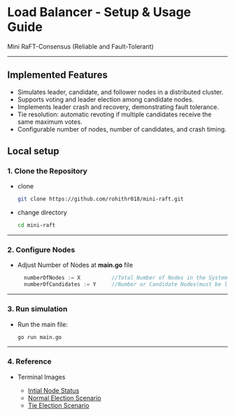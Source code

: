 # Load Balancer - Setup & Usage Guide

Mini RaFT-Consensus (Reliable and Fault-Tolerant)

---

## Implemented Features

- Simulates leader, candidate, and follower nodes in a distributed cluster.
- Supports voting and leader election among candidate nodes.
- Implements leader crash and recovery, demonstrating fault tolerance.
- Tie resolution: automatic revoting if multiple candidates receive the same maximum votes.
- Configurable number of nodes, number of candidates, and crash timing.

## Local setup

### 1. Clone the Repository

- clone

  ```bash
  git clone https://github.com/rohithr018/mini-raft.git
  ```

- change directory
  ```bash
  cd mini-raft
  ```

---

### 2. Configure Nodes

- Adjust Number of Nodes at **main.go** file

  ```go
    numberOfNodes := X          //Total Number of Nodes in the System
    numberOfCandidates := Y     //Number or Candidate Nodes(must be lessthan numberOfNodes)
  ```

---

### 3. Run simulation

- Run the main file:

  ```bash
  go run main.go
  ```

---

### 4. Reference

- Terminal Images

  - [Intial Node Status](./ref-images/Inital-node-status.png)
  - [Normal Election Scenario](./ref-images/normal-election-scenario.png)
  - [Tie Election Scenario](./ref-images/tie-election-scenario.png)
